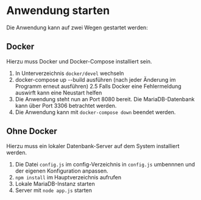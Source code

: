 Anwendung starten
=================

Die Anwendung kann auf zwei Wegen gestartet werden:

Docker
------

Hierzu muss Docker und Docker-Compose installiert sein.

1. In Unterverzeichnis `docker/devel` wechseln
2. docker-compose up --build ausführen (nach jeder Änderung im Programm erneut ausführen)
2.5 Falls Docker eine Fehlermeldung auswirft kann eine Neustart helfen
3. Die Anwendung steht nun an Port 8080 bereit. Die MariaDB-Datenbank kann über Port 3306 betrachtet werden.
4. Die Anwendung kann mit `docker-compose down` beendet werden.

Ohne Docker
-----------

Hierzu muss ein lokaler Datenbank-Server auf dem System installiert werden.

1. Die Datei `config.js` im config-Verzeichnis in `config.js` umbennnen und der eigenen Konfiguration anpassen.
2. `npm install` im Hauptverzeichnis aufrufen
3. Lokale MariaDB-Instanz starten
4. Server mit `node app.js` starten